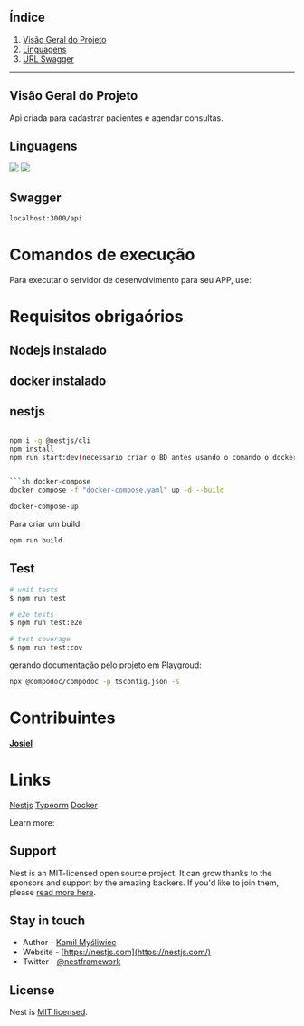 
## Índice
1. [Visão Geral do Projeto](#link1)
2. [Linguagens](#link2)
3. [URL Swagger](#link3)

---


## <a id="link1" />Visão Geral do Projeto

Api criada para cadastrar pacientes e agendar consultas.

## <a id="link2" />Linguagens
<p>
    <img src="https://img.shields.io/badge/Javascript-000?style=for-the-badge&logo=javascript">
    <img src="https://img.shields.io/badge/typescript-D4FAFF?style=for-the-badge&logo=typescript">
</p>

## <a id="link3" />Swagger
```sh 
localhost:3000/api 
```


# Comandos de execução

Para executar o servidor de desenvolvimento para seu APP, use:

# Requisitos obrigaórios
## Nodejs instalado
## docker instalado
## nestjs

```sh executando o projeto local

npm i -g @nestjs/cli
npm install 
npm run start:dev(necessario criar o BD antes usando o comando o docker-compose)


```sh docker-compose
docker compose -f "docker-compose.yaml" up -d --build 
```

```sh iniciando a aplicação
docker-compose-up 
```

Para criar um build:

```sh
npm run build
```

## Test

```sh
# unit tests
$ npm run test

# e2e tests
$ npm run test:e2e

# test coverage
$ npm run test:cov
```

gerando documentação pelo projeto em Playgroud:

```sh
npx @compodoc/compodoc -p tsconfig.json -s
```

# Contribuintes
**[Josiel]()**



# Links

[Nestjs](https://docs.nestjs.com/)
[Typeorm](https://orkhan.gitbook.io/typeorm/docs)
[Docker](https://docs.docker.com/desktop/install/windows-install/)

Learn more:



## Support

Nest is an MIT-licensed open source project. It can grow thanks to the sponsors and support by the amazing backers. If you'd like to join them, please [read more here](https://docs.nestjs.com/support).

## Stay in touch

- Author - [Kamil Myśliwiec](https://kamilmysliwiec.com)
- Website - [https://nestjs.com](https://nestjs.com/)
- Twitter - [@nestframework](https://twitter.com/nestframework)

## License

Nest is [MIT licensed](LICENSE).
